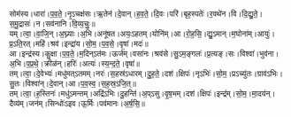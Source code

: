 

  
सोम॑स्य।धारा॑।प॒व॒ते॒।नृ॒ऽचक्ष॑सः।ऋ॒तेन॑।दे॒वान्।ह॒व॒ते॒।दि॒वः।परि॑।बृह॒स्पतेः॑।र॒वथे॑न।वि।दि॒द्यु॒ते॒।स॒मु॒द्रासः॑।न।सव॑नानि।वि॒व्य॒चुः॒॥  
यम्।त्वा॒।वा॒जि॒न्।अ॒घ्न्याः।अ॒भि।अनू॑षत।अयः॒ऽहतम्।योनि॑म्।आ।रो॒ह॒सि॒।द्यु॒ऽमान्।म॒घोना॑म्।आयुः॑।प्र॒ऽति॒रत्।महि॑।श्रव॑।इन्द्रा॑य।सो॒म॒।प॒व॒से॒।वृषा॑।मदः॑॥  
आ।इन्द्र॑स्य।कु॒क्षा।प॒व॒ते॒।म॒दिन्ऽत॑मः।ऊर्ज॑म्।वसा॑नः।श्रव॑से।सु॒ऽम॒ङ्गलः॑।प्र॒त्यङ्।सः।विश्वा॑।भुव॑ना।अ॒भि।प॒प्र॒थे॒।क्रीळ॑न्।हरिः॑।अत्यः॑।स्य॒न्द॒ते॒।वृषा॑॥  
तम्।त्वा॒।दे॒वेभ्यः॑।मधु॑मत्ऽतमम्।नरः॑।स॒हस्र॑ऽधारम्।दु॒ह॒ते॒।दश॑।क्षिपः॑।नृऽभिः॑।सो॒म॒।प्रऽच्यु॑तः।ग्राव॑ऽभिः।सु॒तः।विश्वा॑न्।दे॒वान्।आ।प॒व॒स्व॒।स॒ह॒स्र॒ऽजि॒त्॥  
तम्।त्वा॒।ह॒स्तिनः॑।मधु॑ऽमन्तम्।अद्रि॑ऽभिः।दु॒हन्ति॑।अ॒प्ऽसु।वृ॒ष॒भम्।दश॑।क्षिपः॑।इन्द्र॑म्।सो॒म॒।मा॒दय॑न्।दैव्य॑म्।जन॑म्।सिन्धोः॑ऽइव।ऊ॒र्मिः।पव॑मानः।अ॒र्ष॒सि॒॥  
